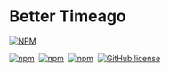 # Better Timeago

[![NPM](https://nodei.co/npm/better-timeago.png)](https://nodei.co/npm/better-timeago/)

[![npm](https://img.shields.io/npm/v/better-timeago.svg?style=flat-square)](https://www.npmjs.com/package/better-timeago)&nbsp;
[![npm](https://david-dm.org/mdluo/better-timeago.svg?style=flat-square)](https://www.npmjs.com/package/better-timeago)&nbsp; [![npm](https://img.shields.io/npm/dt/better-timeago.svg?style=flat-square)](https://www.npmjs.com/package/better-timeago)&nbsp;
 [![GitHub license](https://img.shields.io/badge/license-MIT-blue.svg?style=flat-square)](https://raw.githubusercontent.com/mdluo/better-timeago/master/LICENSE)
